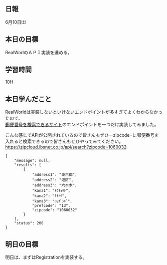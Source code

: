 ## 日報
6月10日㈯

## 本日の目標
RealWorlのＡＰＩ実装を進める。

## 学習時間
10H

## 本日学んだこと
RealWorldは実装しないといけないエンドポイントが多すぎてよくわからなかったので、<br>
[郵便番号を検索できるサイト](http://zipcloud.ibsnet.co.jp/)のエンドポイントを一つだけ実装してみました。

こんな感じでAPIが公開されているので皆さんもぜひーzipcode=に郵便番号を入れると検索できるので皆さんもぜひやってみてください。
https://zipcloud.ibsnet.co.jp/api/search?zipcode=1060032

```
{
	"message": null,
	"results": [
		{
			"address1": "東京都",
			"address2": "港区",
			"address3": "六本木",
			"kana1": "ﾄｳｷｮｳﾄ",
			"kana2": "ﾐﾅﾄｸ",
			"kana3": "ﾛｯﾎﾟﾝｷﾞ",
			"prefcode": "13",
			"zipcode": "1060032"
		}
	],
	"status": 200
}
```

## 明日の目標
明日は、まずはRegistrationを実装する。
